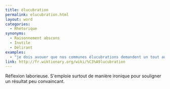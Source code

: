 ```yaml
---
title: élucubration
permalink: elucubration.html
layout: word
categories:
  - Rhétorique
synonyms:
  - Raisonnement abscons
  - Inutile
  - Délirant
examples:
  - "je dois avouer que nos communes élucubrations demandent un tout autre travail concomitant qu'il n'est pas toujours facile de maintenir (d'où l'intérêt de notre collaboration !)."
link: http://fr.wiktionary.org/wiki/%C3%A9lucubration
---
```


Réflexion laborieuse. S'emploie surtout de manière ironique pour souligner un résultat peu convaincant. 

